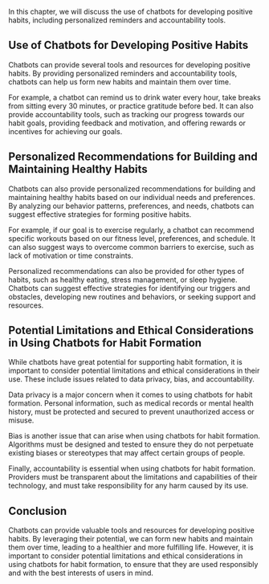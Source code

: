 
In this chapter, we will discuss the use of chatbots for developing positive habits, including personalized reminders and accountability tools.

Use of Chatbots for Developing Positive Habits
----------------------------------------------

Chatbots can provide several tools and resources for developing positive habits. By providing personalized reminders and accountability tools, chatbots can help us form new habits and maintain them over time.

For example, a chatbot can remind us to drink water every hour, take breaks from sitting every 30 minutes, or practice gratitude before bed. It can also provide accountability tools, such as tracking our progress towards our habit goals, providing feedback and motivation, and offering rewards or incentives for achieving our goals.

Personalized Recommendations for Building and Maintaining Healthy Habits
------------------------------------------------------------------------

Chatbots can also provide personalized recommendations for building and maintaining healthy habits based on our individual needs and preferences. By analyzing our behavior patterns, preferences, and needs, chatbots can suggest effective strategies for forming positive habits.

For example, if our goal is to exercise regularly, a chatbot can recommend specific workouts based on our fitness level, preferences, and schedule. It can also suggest ways to overcome common barriers to exercise, such as lack of motivation or time constraints.

Personalized recommendations can also be provided for other types of habits, such as healthy eating, stress management, or sleep hygiene. Chatbots can suggest effective strategies for identifying our triggers and obstacles, developing new routines and behaviors, or seeking support and resources.

Potential Limitations and Ethical Considerations in Using Chatbots for Habit Formation
--------------------------------------------------------------------------------------

While chatbots have great potential for supporting habit formation, it is important to consider potential limitations and ethical considerations in their use. These include issues related to data privacy, bias, and accountability.

Data privacy is a major concern when it comes to using chatbots for habit formation. Personal information, such as medical records or mental health history, must be protected and secured to prevent unauthorized access or misuse.

Bias is another issue that can arise when using chatbots for habit formation. Algorithms must be designed and tested to ensure they do not perpetuate existing biases or stereotypes that may affect certain groups of people.

Finally, accountability is essential when using chatbots for habit formation. Providers must be transparent about the limitations and capabilities of their technology, and must take responsibility for any harm caused by its use.

Conclusion
----------

Chatbots can provide valuable tools and resources for developing positive habits. By leveraging their potential, we can form new habits and maintain them over time, leading to a healthier and more fulfilling life. However, it is important to consider potential limitations and ethical considerations in using chatbots for habit formation, to ensure that they are used responsibly and with the best interests of users in mind.
